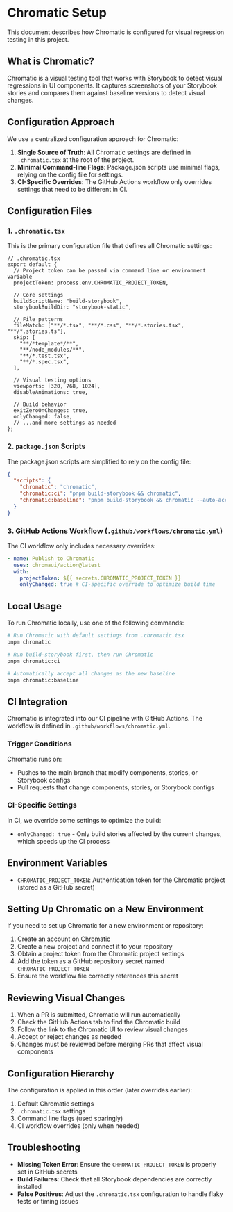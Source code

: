 # Chromatic Setup

This document describes how Chromatic is configured for visual regression testing in this project.

## What is Chromatic?

Chromatic is a visual testing tool that works with Storybook to detect visual regressions in UI components. It captures screenshots of your Storybook stories and compares them against baseline versions to detect visual changes.

## Configuration Approach

We use a centralized configuration approach for Chromatic:

1. **Single Source of Truth**: All Chromatic settings are defined in `.chromatic.tsx` at the root of the project.
2. **Minimal Command-line Flags**: Package.json scripts use minimal flags, relying on the config file for settings.
3. **CI-Specific Overrides**: The GitHub Actions workflow only overrides settings that need to be different in CI.

## Configuration Files

### 1. `.chromatic.tsx`

This is the primary configuration file that defines all Chromatic settings:

```tsx
// .chromatic.tsx
export default {
  // Project token can be passed via command line or environment variable
  projectToken: process.env.CHROMATIC_PROJECT_TOKEN,

  // Core settings
  buildScriptName: "build-storybook",
  storybookBuildDir: "storybook-static",

  // File patterns
  fileMatch: ["**/*.tsx", "**/*.css", "**/*.stories.tsx", "**/*.stories.ts"],
  skip: [
    "**/*template*/**",
    "**/node_modules/**",
    "**/*.test.tsx",
    "**/*.spec.tsx",
  ],

  // Visual testing options
  viewports: [320, 768, 1024],
  disableAnimations: true,

  // Build behavior
  exitZeroOnChanges: true,
  onlyChanged: false,
  // ...and more settings as needed
};
```

### 2. `package.json` Scripts

The package.json scripts are simplified to rely on the config file:

```json
{
  "scripts": {
    "chromatic": "chromatic",
    "chromatic:ci": "pnpm build-storybook && chromatic",
    "chromatic:baseline": "pnpm build-storybook && chromatic --auto-accept-changes"
  }
}
```

### 3. GitHub Actions Workflow (`.github/workflows/chromatic.yml`)

The CI workflow only includes necessary overrides:

```yaml
- name: Publish to Chromatic
  uses: chromaui/action@latest
  with:
    projectToken: ${{ secrets.CHROMATIC_PROJECT_TOKEN }}
    onlyChanged: true # CI-specific override to optimize build time
```

## Local Usage

To run Chromatic locally, use one of the following commands:

```bash
# Run Chromatic with default settings from .chromatic.tsx
pnpm chromatic

# Run build-storybook first, then run Chromatic
pnpm chromatic:ci

# Automatically accept all changes as the new baseline
pnpm chromatic:baseline
```

## CI Integration

Chromatic is integrated into our CI pipeline with GitHub Actions. The workflow is defined in `.github/workflows/chromatic.yml`.

### Trigger Conditions

Chromatic runs on:

- Pushes to the main branch that modify components, stories, or Storybook configs
- Pull requests that change components, stories, or Storybook configs

### CI-Specific Settings

In CI, we override some settings to optimize the build:

- `onlyChanged: true` - Only build stories affected by the current changes, which speeds up the CI process

## Environment Variables

- `CHROMATIC_PROJECT_TOKEN`: Authentication token for the Chromatic project (stored as a GitHub secret)

## Setting Up Chromatic on a New Environment

If you need to set up Chromatic for a new environment or repository:

1. Create an account on [Chromatic](https://www.chromatic.com/)
2. Create a new project and connect it to your repository
3. Obtain a project token from the Chromatic project settings
4. Add the token as a GitHub repository secret named `CHROMATIC_PROJECT_TOKEN`
5. Ensure the workflow file correctly references this secret

## Reviewing Visual Changes

1. When a PR is submitted, Chromatic will run automatically
2. Check the GitHub Actions tab to find the Chromatic build
3. Follow the link to the Chromatic UI to review visual changes
4. Accept or reject changes as needed
5. Changes must be reviewed before merging PRs that affect visual components

## Configuration Hierarchy

The configuration is applied in this order (later overrides earlier):

1. Default Chromatic settings
2. `.chromatic.tsx` settings
3. Command line flags (used sparingly)
4. CI workflow overrides (only when needed)

## Troubleshooting

- **Missing Token Error**: Ensure the `CHROMATIC_PROJECT_TOKEN` is properly set in GitHub secrets
- **Build Failures**: Check that all Storybook dependencies are correctly installed
- **False Positives**: Adjust the `.chromatic.tsx` configuration to handle flaky tests or timing issues
